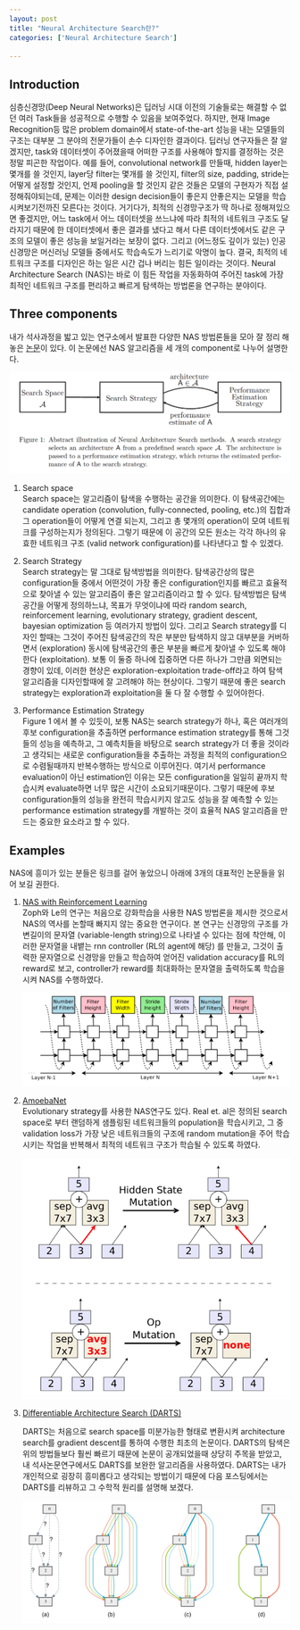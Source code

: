 ```yaml
---
layout: post
title: "Neural Architecture Search란?"
categories: ['Neural Architecture Search']

---
```

## Introduction
심층신경망(Deep Neural Networks)은 딥러닝 시대 이전의 기술들로는 해결할 수 없던 여러 Task들을 성공적으로 수행할 수 있음을
보여주었다. 하지만, 현재 Image Recognition등 많은 problem domain에서 state-of-the-art 성능을 내는 모델들의 구조는 대부분
그 분야의 전문가들이 손수 디자인한 결과이다. 딥러닝 연구자들은 잘 알겠지만, task와 데이터셋이 주어졌을때 어떠한 구조를 사용해야 할지를
결정하는 것은 정말 피곤한 작업이다. 예를 들어, convolutional network를 만들때, hidden layer는 몇개를 쓸 것인지, layer당
filter는 몇개를 쓸 것인지, filter의 size, padding, stride는 어떻게 설정할 것인지, 언제 pooling을 할 것인지 같은 것들은 모델의
구현자가 직접 설정해줘야되는데, 문제는 이러한 design decision들이 좋은지 안좋은지는 모델을 학습시켜보기전까진 모른다는 것이다.
거기다가, 최적의 신경망구조가 딱 하나로 정해져있으면 좋겠지만, 어느 task에서 어느 데이터셋을 쓰느냐에 따라 최적의 네트워크 구조도
달라지기 때문에 한 데이터셋에서 좋은 결과를 냈다고 해서 다른 데이터셋에서도 같은 구조의 모델이 좋은 성능을 보일거라는 보장이 없다. 
그리고 (어느정도 깊이가 있는) 인공신경망은 머신러닝 모델들 중에서도 학습속도가 느리기로 악명이 높다. 결국, 최적의 네트워크 구조를
디자인은 하는 일은 시간 겁나 버리는 힘든 일이라는 것이다. Neural Architecture Search (NAS)는 바로 이 힘든 작업을 자동화하여 주어진
task에 가장 최적인 네트워크 구조를 편리하고 빠르게 탐색하는 방법론을 연구하는 분야이다.


## Three components 
내가 석사과정을 밟고 있는 연구소에서 발표한 다양한 NAS 방법론들을 모아 잘 정리 해놓은 [논문][paper]이 있다. 이 논문에선 NAS
알고리즘을 세 개의 component로 나누어 설명한다. 

[paper]: https://arxiv.org/abs/1808.05377

![image-title-here](/post_figures/NAS-figures/NAS-components.png)

1. Search space \
Search space는 알고리즘이 탐색을 수행하는 공간을 의미한다. 이 탐색공간에는 candidate operation (convolution, fully-connected,
pooling, etc.)의 집합과 그 operation들이 어떻게 연결 되는지, 그리고 총 몇개의 operation이 모여 네트워크를 구성하는지가 정의된다. 그렇기 
때문에 이 공간의 모든 원소는 각각 하나의 유효한 네트워크 구조 (valid network configuration)를 나타낸다고 할 수 있겠다.

2. Search Strategy \
Search strategy는 말 그대로 탐색방법을 의미한다. 탐색공간상의 많은 configuration들 중에서 어떤것이 가장 좋은
configuration인지를 빠르고 효율적으로 찾아낼 수 있는 알고리즘이 좋은 알고리즘이라고 할 수 있다. 탐색방법은 탐색공간을 어떻게 정의하느냐, 목표가
무엇이냐에 따라 random search, reinforcement learning, evolutionary strategy, gradient descent, bayesian optimization 등
여러가지 방법이 있다. 그리고 Search strategy를 디자인 할때는 그것이 주어진 탐색공간의 작은 부분만 탐색하지 않고 대부분을 커버하면서
(exploration) 동시에 탐색공간의 좋은 부분을 빠르게 찾아낼 수 있도록 해야 한다 (exploitation). 보통 이 둘증 하나에 집중하면 다른 하나가 그만큼
외면되는 경향이 있데, 이러한 현상은 exploration-exploitation trade-off라고 하여 탐색 알고리즘을 디자인할때에 잘 고려해야 하는 현상이다.
그렇기 때문에 좋은 search strategy는 exploration과 exploitation을 둘 다 잘 수행할 수 있어야한다.

3. Performance Estimation Strategy \
Figure 1 에서 볼 수 있듯이, 보통 NAS는 search strategy가 하나, 혹은 여러개의 후보 configuration을 추출하면 performance estimation strategy를 
통해 그것들의 성능을 예측하고, 그 예측치들을 바탕으로 search strategy가 더 좋을 것이라고 생각되는 새로운 configuration들을 추출하는 과정을
최적의 configuration으로 수렴될때까지 반복수행하는 방식으로 이루어진다. 여기서 performance evaluation이 아닌 estimation인 이유는 모든
configuration을 일일히 끝까지 학습시켜 evaluate하면 너무 많은 시간이 소요되기때문이다. 그렇기 때문에 후보 configuration들의 성능을
완전히 학습시키지 않고도 성능을 잘 예측할 수 있는 performance estimation strategy를 개발하는 것이 효율적 NAS 알고리즘을 만드는 중요한
요소라고 할 수 있다.


## Examples
NAS에 흥미가 있는 분들은 링크를 걸어 놓았으니 아래에 3개의 대표적인 논문들을 읽어 보길 권한다.

1. [NAS with Reinforcement Learning][RL] \
    Zoph와 Le의 연구는 처음으로 강화학습을 사용한 NAS 방법론을 제시한 것으로서 NAS의 역사를 논할때 빠지지 않는 중요한 연구이다. 본 연구는 신경망의
    구조를 가변길이의 문자열 (variable-length string)으로 나타낼 수 있다는 점에 착안해, 이러한 문자열을 내뱉는 rnn controller (RL의 agent에
    해당) 를 만들고, 그것이
    출력한 문자열으로 신경망을 만들고 학습하여 얻어진 validation accuracy를 RL의 reward로 보고, controller가 reward를 최대화하는 문자열을
    출력하도록 학습을 시켜 NAS를 수행하였다. 
    
    ![image-title-here](/post_figures/NAS-figures/rnn-controller.png)

2. [AmoebaNet][AmoebaNet] \
    Evolutionary strategy를 사용한 NAS연구도 있다. Real et. al은 정의된 search space로 부터 랜덤하게 샘플링된 네트워크들의 population을 학습시키고,
    그 중 validation loss가 가장 낮은 네트워크들의 구조에 random mutation을 주어 학습시키는 작업을 반복해서 최적의 네트워크 구조가 학습될
    수 있도록 하였다.
    
    ![image-title-here](/post_figures/NAS-figures/mutation.png)

3. [Differentiable Architecture Search (DARTS)][DARTS]

    DARTS는 처음으로 search space를 미분가능한 형태로 변환시켜 architecture search를 gradient descent를 통하여 수행한 최초의 논문이다.
    DARTS의 탐색은 위의 방법들보다 훨씬 빠르기 때문에 논문이 공개되었을때 상당히 주목을 받았고, 내 석사논문연구에서도 DARTS를 보완한 알고리즘을
    사용하였다. DARTS는 내가 개인적으로 굉장히 흥미롭다고 생각되는 방법이기 때문에 다음 포스팅에서는 DARTS를 리뷰하고 그 수학적 원리를 설명해 보겠다.
    
    ![image-title-here](/post_figures/NAS-figures/DARTS.png)

[RL]: https://arxiv.org/abs/1611.01578
[AmoebaNet]: https://arxiv.org/abs/1802.01548
[DARTS]: https://arxiv.org/abs/1806.09055.pdf

